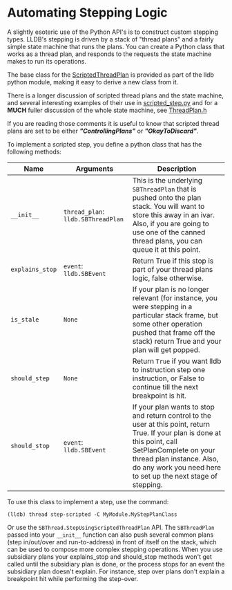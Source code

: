 # Automating Stepping Logic

A slightly esoteric use of the Python API's is to construct custom stepping
types. LLDB's stepping is driven by a stack of "thread plans" and a fairly
simple state machine that runs the plans. You can create a Python class that
works as a thread plan, and responds to the requests the state machine makes to
run its operations.

The base class for the [ScriptedThreadPlan](https://lldb.llvm.org/python_api/lldb.plugins.scripted_thread_plan.ScriptedThreadPlan.html) is provided as part of the lldb python module, making it easy to derive a new class from it.

There is a longer discussion of scripted thread plans and the state machine,
and several interesting examples of their use in [scripted_step.py](https://github.com/llvm/llvm-project/blob/main/lldb/examples/python/scripted_step.py)
and for a **MUCH** fuller discussion of the whole state machine, see [ThreadPlan.h](https://github.com/llvm/llvm-project/blob/main/lldb/include/lldb/Target/ThreadPlan.h)

If you are reading those comments it is useful to know that scripted thread
plans are set to be either ***"ControllingPlans"*** or ***"OkayToDiscard"***.

To implement a scripted step, you define a python class that has the following
methods:

| Name | Arguments | Description |
|------|-----------|-------------|
| `__init__` | `thread_plan`: `lldb.SBThreadPlan` | This is the underlying `SBThreadPlan` that is pushed onto the plan stack. You will want to store this away in an ivar. Also, if you are going to use one of the canned thread plans, you can queue it at this point. |
| `explains_stop` | `event`: `lldb.SBEvent` | Return True if this stop is part of your thread plans logic, false otherwise. |
| `is_stale` | `None` | If your plan is no longer relevant (for instance, you were stepping in a particular stack frame, but some other operation pushed that frame off the stack) return True and your plan will get popped. |
| `should_step` | `None` | Return `True` if you want lldb to instruction step one instruction, or False to continue till the next breakpoint is hit. |
| `should_stop` | `event`: `lldb.SBEvent` | If your plan wants to stop and return control to the user at this point, return True. If your plan is done at this point, call SetPlanComplete on your thread plan instance. Also, do any work you need here to set up the next stage of stepping. |

To use this class to implement a step, use the command:

```python3
(lldb) thread step-scripted -C MyModule.MyStepPlanClass
```

Or use the `SBThread.StepUsingScriptedThreadPlan` API. The `SBThreadPlan` passed
into your `__init__` function can also push several common plans (step
in/out/over and run-to-address) in front of itself on the stack, which can be
used to compose more complex stepping operations. When you use subsidiary plans
your explains_stop and should_stop methods won't get called until the
subsidiary plan is done, or the process stops for an event the subsidiary plan
doesn't explain. For instance, step over plans don't explain a breakpoint hit
while performing the step-over.